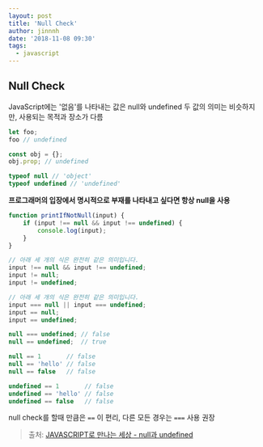 ```yaml
---
layout: post
title: 'Null Check'
author: jinnnh
date: '2018-11-08 09:30'
tags:
  - javascript
---
```


## Null Check

JavaScript에는 '없음'를 나타내는 값은 null와 undefined
두 값의 의미는 비슷하지만, 사용되는 목적과 장소가 다름

```javascript
let foo;
foo // undefined

const obj = {};
obj.prop; // undefined
```

```javascript
typeof null // 'object'
typeof undefined // 'undefined'
```

__프로그래머의 입장에서 명시적으로 부재를 나타내고 싶다면 항상 null을 사용__

```javascript
function printIfNotNull(input) {
    if (input !== null && input !== undefined) {
        console.log(input);
    }
}
```

```javascript
// 아래 세 개의 식은 완전히 같은 의미입니다.
input !== null && input !== undefined;
input != null;
input != undefined;

// 아래 세 개의 식은 완전히 같은 의미입니다.
input === null || input === undefined;
input == null;
input == undefined;
```

```javascript
null === undefined; // false
null == undefined;  // true

null == 1       // false
null == 'hello' // false
null == false   // false

undefined == 1       // false
undefined == 'hello' // false
undefined == false   // false
```

null check를 할때 만큼은 `==` 이 편리, 다른 모든 경우는 `===` 사용 권장


> 출처: [JAVASCRIPT로 만나는 세상 - null과 undefined](https://helloworldjavascript.net/pages/160-null-undefined.html)